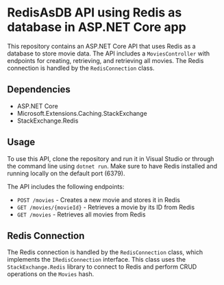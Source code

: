 # RedisAsDB API using Redis as database in ASP.NET Core app

This repository contains an ASP.NET Core API that uses Redis as a database to store movie data. The API includes a `MoviesController` with endpoints for creating, retrieving, and retrieving all movies. The Redis connection is handled by the `RedisConnection` class.

## Dependencies

- ASP.NET Core
- Microsoft.Extensions.Caching.StackExchange
- StackExchange.Redis

## Usage

To use this API, clone the repository and run it in Visual Studio or through the command line using `dotnet run`. Make sure to have Redis installed and running locally on the default port (6379).

The API includes the following endpoints:

- `POST /movies` - Creates a new movie and stores it in Redis
- `GET /movies/{movieId}` - Retrieves a movie by its ID from Redis
- `GET /movies` - Retrieves all movies from Redis

## Redis Connection

The Redis connection is handled by the `RedisConnection` class, which implements the `IRedisConnection` interface. This class uses the `StackExchange.Redis` library to connect to Redis and perform CRUD operations on the `Movies` hash.
